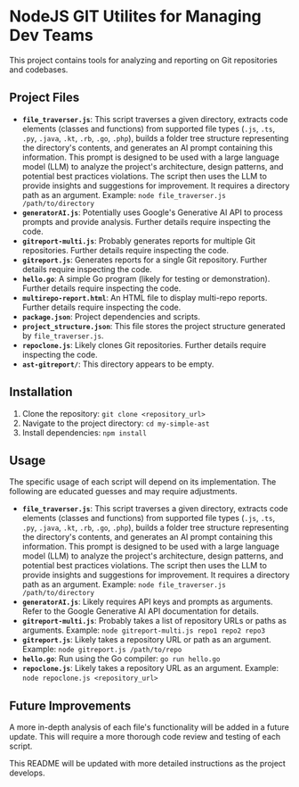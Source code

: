 # NodeJS GIT Utilites for Managing Dev Teams

This project contains tools for analyzing and reporting on Git repositories and codebases.

## Project Files

* **`file_traverser.js`**: This script traverses a given directory, extracts code elements (classes and functions) from supported file types (`.js`, `.ts`, `.py`, `.java`, `.kt`, `.rb`, `.go`, `.php`), builds a folder tree structure representing the directory's contents, and generates an AI prompt containing this information.  This prompt is designed to be used with a large language model (LLM) to analyze the project's architecture, design patterns, and potential best practices violations. The script then uses the LLM to provide insights and suggestions for improvement.  It requires a directory path as an argument. Example: `node file_traverser.js /path/to/directory`
* **`generatorAI.js`**: Potentially uses Google's Generative AI API to process prompts and provide analysis.  Further details require inspecting the code.
* **`gitreport-multi.js`**:  Probably generates reports for multiple Git repositories.  Further details require inspecting the code.
* **`gitreport.js`**: Generates reports for a single Git repository. Further details require inspecting the code.
* **`hello.go`**: A simple Go program (likely for testing or demonstration). Further details require inspecting the code.
* **`multirepo-report.html`**:  An HTML file to display multi-repo reports.  Further details require inspecting the code.
* **`package.json`**: Project dependencies and scripts.
* **`project_structure.json`**: This file stores the project structure generated by `file_traverser.js`.
* **`repoclone.js`**:  Likely clones Git repositories. Further details require inspecting the code.
* **`ast-gitreport/`**: This directory appears to be empty.


## Installation

1. Clone the repository: `git clone <repository_url>`
2. Navigate to the project directory: `cd my-simple-ast`
3. Install dependencies: `npm install`

## Usage

The specific usage of each script will depend on its implementation.  The following are educated guesses and may require adjustments.

* **`file_traverser.js`**: This script traverses a given directory, extracts code elements (classes and functions) from supported file types (`.js`, `.ts`, `.py`, `.java`, `.kt`, `.rb`, `.go`, `.php`), builds a folder tree structure representing the directory's contents, and generates an AI prompt containing this information.  This prompt is designed to be used with a large language model (LLM) to analyze the project's architecture, design patterns, and potential best practices violations. The script then uses the LLM to provide insights and suggestions for improvement.  It requires a directory path as an argument. Example: `node file_traverser.js /path/to/directory`
* **`generatorAI.js`**:  Likely requires API keys and prompts as arguments.  Refer to the Google Generative AI API documentation for details.
* **`gitreport-multi.js`**:  Probably takes a list of repository URLs or paths as arguments.  Example: `node gitreport-multi.js repo1 repo2 repo3`
* **`gitreport.js`**:  Likely takes a repository URL or path as an argument.  Example: `node gitreport.js /path/to/repo`
* **`hello.go`**:  Run using the Go compiler: `go run hello.go`
* **`repoclone.js`**:  Likely takes a repository URL as an argument.  Example: `node repoclone.js <repository_url>`

## Future Improvements

A more in-depth analysis of each file's functionality will be added in a future update.  This will require a more thorough code review and testing of each script.

This README will be updated with more detailed instructions as the project develops.
